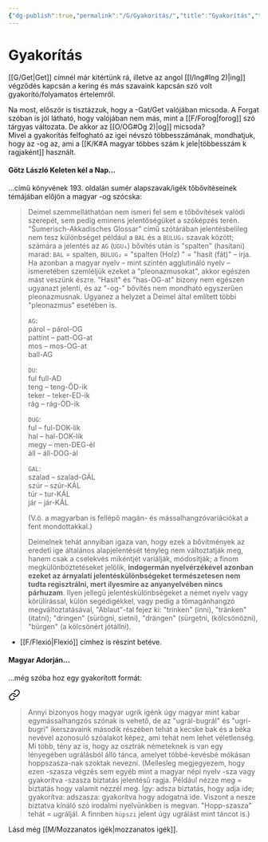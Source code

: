 ```yaml
---
{"dg-publish":true,"permalink":"/G/Gyakorítás/","title":"Gyakorítás","tags":["nyelvészet","Götz","containstransclusions"],"created":"2023-10-05T02:55","updated":"2025-05-23T19:22"}
---
```



# Gyakorítás

[[G/Get\|Get]] címnél már kitértünk rá, illetve az angol [[I/Ing#Ing 2)\|ing]] végződés kapcsán a kering és más szavaink kapcsán szó volt gyakorító/folyamatos értelemről.  

Na most, először is tisztázzuk, hogy a -Gat/Get valójában micsoda. A Forgat szóban is jól látható, hogy valójában nem más, mint a [[F/Forog\|forog]] szó tárgyas változata. De akkor az [[O/OG#Og 2)\|og]] micsoda?  
Mivel a gyakorítás felfogható az igei névszó többesszámának, mondhatjuk, hogy az -og az, ami a [[K/K#A magyar többes szám k jele\|többesszám k ragjaként]] használt.  

#### Götz László Keleten kél a Nap...

...című könyvének 193. oldalán sumér alapszavak/igék tőbővítéseinek témájában előjön a magyar -og szócska:  
> Deimel szemmelláthatóan nem ismeri fel sem e tőbővítések valódi szerepét, sem pedig eminens jelentőségüket a szóképzés terén. "Šumerisch-Akkadisches Glossar" című szótárában jelentésbelileg nem tesz különbséget például a `BAL` és a `BULUG₂` szavak között; számára a jelentés az `AG` (`UGU₄`) bővítés után is "spalten" (hasítani) marad: `BAL` = spalten, `BULUG₂` = "spalten (Holz) " = "hasít (fát)" – írja.  
> Ha azonban a magyar nyelv – mint szintén agglutináló nyelv – ismeretében szemléljük ezeket a "pleonazmusokat", akkor egészen mást veszünk észre. "Hasít" és "has-OG-at" bizony nem egészen ugyanazt jelenti, és az "-og-" bővítés nem mondható egyszerűen pleonazmusnak. Ugyanez a helyzet a Deimel által említett többi "pleonazmus" esetében is.  
>
> `AG`:  
> párol – párol-OG  
> pattint – patt-OG-at  
> mos – mos-OG-at  
> ball-AG  
>
> `DU`:  
> ful full-AD  
> teng – teng-ŐD-ik  
> teker – teker-ED-ik  
> rág – rág-ÓD-ik  
>
> `DUG`:  
> ful – ful-DOK-lik  
> hal – hal-DOK-lik  
> megy – men-DEG-él  
> áll – áll-DOG-ál  
>
> `GAL`:  
> szalad – szalad-GÁL  
> szúr – szúr-KÁL  
> túr – tur-KÁL  
> jár – jár-KÁL  
>
> (V.ö. a magyarban is fellépő magán- és mássalhangzóvariációkat a fent mondottakkal.)  
>
> Deimelnek tehát annyiban igaza van, hogy ezek a bővítmények az eredeti ige általános alapjelentését tényleg nem változtatják meg, hanem csak a cselekvés mikéntjét variálják, módosítják; a finom megkülönböztetéseket jelölik, **indogermán nyelvérzékével azonban ezeket az árnyalati jelentéskülönbségeket természetesen nem tudta regisztrálni, mert ilyesmire az anyanyelvében nincs párhuzam**. Ilyen jellegű jelentéskülönbségeket a német nyelv vagy körülírással, külön segédigékkel, vagy pedig a tőmagánhangzó megváltoztatásával, "Ablaut"-tal fejez ki: "trinken" (inni), "tränken" (itatni); "dringen" (sürögni, sietni), "drängen" (sürgetni, (kölcsönözni), "bürgen" (a kölcsönért jótállni).  
- [[F/Flexió\|Flexió]] címhez is részint betéve.

#### Magyar Adorján...  

...még szóba hoz egy gyakorított formát:  

<div class="transclusion internal-embed is-loaded"><a class="markdown-embed-link" href="/H/Hop/#g78kjk" aria-label="Open link"><svg xmlns="http://www.w3.org/2000/svg" width="24" height="24" viewBox="0 0 24 24" fill="none" stroke="currentColor" stroke-width="2" stroke-linecap="round" stroke-linejoin="round" class="svg-icon lucide-link"><path d="M10 13a5 5 0 0 0 7.54.54l3-3a5 5 0 0 0-7.07-7.07l-1.72 1.71"></path><path d="M14 11a5 5 0 0 0-7.54-.54l-3 3a5 5 0 0 0 7.07 7.07l1.71-1.71"></path></svg></a><div class="markdown-embed">



> Annyi bizonyos hogy magyar ugrik igénk úgy magyar mint kabar egymássalhangzós szónak is vehető, de az "ugrál-bugrál" és "ugri-bugri" ikerszavaink második részében tehát a kecske bak és a béka nevével azonosuló szóalakot képez, ami tehát nem lehet véletlenség. Mi több, tény az is, hogy az osztrák németeknek is van egy lényegében ugrálásból álló tánca, amelyet többé-kevésbé mókásan hoppszasza-nak szoktak nevezni. (Mellesleg megjegyezem, hogy ezen -szasza végzés sem egyéb mint a magyar népi nyelv -sza vagy gyakorítva -szasza biztatás jelentésű ragja. Például nézze meg = biztatás hogy valamit nézzél meg. Így: adsza biztatás, hogy adja ide; gyakorítva: adszasza: gyakorítva hogy adogatná ide. Viszont a nesze biztatva kínáló szó irodalmi nyelvünkben is megvan. "Hopp-szasza" tehát = ugráljál. A finnben `hüpszi` jelent úgy ugrálást mint táncot is.)  


</div></div>


Lásd még [[M/Mozzanatos igék\|mozzanatos igék]].  